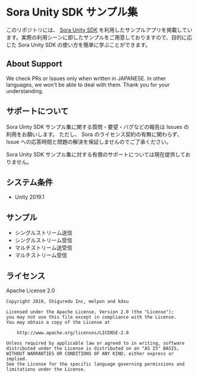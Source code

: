 # Sora Unity SDK サンプル集

このリポジトリには、 [Sora Unity SDK](https://github.com/shiguredo/sora-unity-sdk) を利用したサンプルアプリを掲載しています。実際の利用シーンに即したサンプルをご用意しておりますので、目的に応じた Sora Unity SDK の使い方を簡単に学ぶことができます。

## About Support

We check PRs or Issues only when written in JAPANESE.
In other languages, we won't be able to deal with them. Thank you for your understanding.

## サポートについて

Sora Uinty SDK サンプル集に関する質問・要望・バグなどの報告は Issues の利用をお願いします。
ただし、 Sora のライセンス契約の有無に関わらず、 Issue への応答時間と問題の解決を保証しませんのでご了承ください。

Sora Unity SDK サンプル集に対する有償のサポートについては現在提供しておりません。

## システム条件

- Unity 2019.1

## サンプル

- シングルストリーム送信
- シングルストリーム受信
- マルチストリーム送受信
- マルチストリーム受信

## ライセンス

Apache License 2.0

```
Copyright 2019, Shiguredo Inc, melpon and kdxu

Licensed under the Apache License, Version 2.0 (the "License");
you may not use this file except in compliance with the License.
You may obtain a copy of the License at

    http://www.apache.org/licenses/LICENSE-2.0

Unless required by applicable law or agreed to in writing, software
distributed under the License is distributed on an "AS IS" BASIS,
WITHOUT WARRANTIES OR CONDITIONS OF ANY KIND, either express or implied.
See the License for the specific language governing permissions and
limitations under the License.
```

